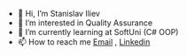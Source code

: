 - 👋 Hi, I’m Stanislav Iliev
- 👀 I’m interested in Quality Assurance
- 🌱 I’m currently learning at SoftUni (C# OOP)
- 📫 How to reach me [Email](st.d.iliev@gmail.com) , [Linkedin](https://www.linkedin.com/in/stanislav-iliev-661994237/)

<!---
st-iliev/st-iliev is a ✨ special ✨ repository because its `README.md` (this file) appears on your GitHub profile.
You can click the Preview link to take a look at your changes.
--->
